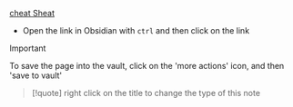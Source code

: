  [cheat Sheat](https://tmuxcheatsheet.com/)
- Open the link in Obsidian with `ctrl` and then click on the link 

>[!Important]
>To save the page into the vault, click on the 'more actions' icon, and then 'save to vault'

>[!quote]
>right click on the title to change the type of this note


